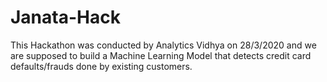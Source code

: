 # Janata-Hack
This Hackathon was conducted by Analytics Vidhya on 28/3/2020 and we are supposed to build a Machine Learning Model that detects credit card defaults/frauds done by existing customers.

